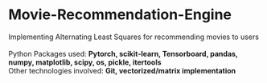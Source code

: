 # Movie-Recommendation-Engine
Implementing Alternating Least Squares for recommending movies to users
\
\
Python Packages used: **Pytorch, scikit-learn, Tensorboard, pandas, numpy, matplotlib, scipy, os, pickle, itertools**
\
Other technologies involved: **Git, vectorized/matrix implementation**

